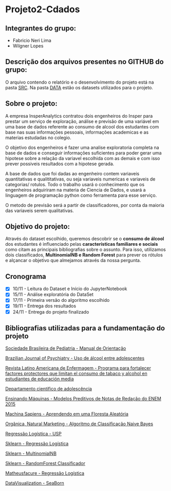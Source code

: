 # Projeto2-Cdados

## Integrantes do grupo:
* Fabricio Neri Lima
* Wilgner Lopes

## Descrição dos arquivos presentes no GITHUB do grupo:

O arquivo contendo o relatório e o desenvolvimento do projeto está na pasta [SRC](https://github.com/wilgnerl/Projeto2-Cdados/tree/main/src).
Na pasta [DATA](https://github.com/wilgnerl/Projeto2-Cdados/tree/main/data) estão os datasets utilizados para o projeto.

## Sobre o projeto:

A empresa InsperAnalytics contratou dois engenheiros do Insper para prestar um serviço de exploração, análise e previsão de uma variável em uma base de dados referente ao consumo de alcool dos estudantes com base nas suas informações pessoais, informações academicas e as materias estudadas no colegio.

O objetivo dos engenheiros é fazer uma analise exploratoria completa na base de dados e conseguir informações suficientes para poder gerar uma hipotese sobre a relação da variavel escolhida com as demais e com isso prever possiveis resultados com a hipotese gerada.

A base de dados que foi dadas ao engenheiro contem variaveis quantitativas e qualititativas, ou seja variaveis numericas e variaveis de categorias/ rotulos. 
Todo o trabalho usará o conhecimento que os engenheiros adquiriram na materia de Ciencia de Dados, e usará a linguagem de programação python como ferramenta para esse serviço.

O metodo de previsão será a partir de classificadores, por conta da maioria das variaveis serem qualitativas.

## Objetivo do projeto:

Através do dataset escolhido, queremos descobrir se o **consumo de álcool** dos estudantes  é influenciado pelas **características familiares e sociais** como citam as principais bibliografias sobre o assunto. Para isso, utilizamos dois classificados, **MultinomialNB e Random Forest** para prever os rótulos e alçancar o objetivo que almejamos através da nossa pergunta.

## Cronograma
- [x] 10/11 - Leitura do Dataset e Início do JupyterNotebook
- [x] 15/11 - Análise exploratória do DataSet
- [x] 17/11 - Primeira versão do algoritmo escolhido
- [x] 19/11 - Entrega dos resultados
- [x] 24/11 - Entrega do projeto finalizado

## Bibliografias utilizadas para a fundamentação do projeto

[Sociedade Brasileira de Pediatria - Manual de Orientação](https://www.sbp.com.br/fileadmin/user_upload/publicacoes/N-ManOrient-Alcoolismo.pdf)

[Brazilian Journal of Psychiatry - Uso de álcool entre adolescentes](https://www.scielo.br/scielo.php?script=sci_arttext&pid=S1516-44462004000500005)

[Revista Latino Americana de Enfermagem - 
Programa para fortalecer factores protectores que limitan el consumo de tabaco y alcohol en estudiantes de educación media](https://www.scielo.br/scielo.php?script=sci_arttext&pid=S0104-11692004000700005&lng=es&tlng=es)

[Departamento científico de adolescência](https://www.sbp.com.br/especiais/pediatria-para-familias/adolescencia/adolescencia-e-alcool/)

[Ensinando Máquinas - Modelos Preditivos de Notas de Redação do ENEM 2015](https://ensinandomaquinasblog.wordpress.com/2017/12/15/modelos-preditivos-de-notas-de-redacao-do-enem-2015/)

[Machina Sapiens - Aprendendo em uma Floresta Aleatória](https://medium.com/machina-sapiens/o-algoritmo-da-floresta-aleat%C3%B3ria-3545f6babdf8#:~:text=Conclus%C3%A3o-,Como%20Funciona,com%20o%20m%C3%A9todo%20de%20bagging)

[Orgânica, Natural Marketing - Algoritmo de Classificação Naive Bayes
](https://www.organicadigital.com/blog/algoritmo-de-classificacao-naive-bayes/#:~:text=O%20algoritmo%20de%20Naive%20Bayes,dado%20que%20tem%20a%20doen%C3%A7a%E2%80%9D.)

[Regressão Logística - USP](https://edisciplinas.usp.br/pluginfile.php/3769787/mod_resource/content/1/09_RegressaoLogistica.pdf)

[Sklearn - Regressão Logística](https://scikit-learn.org/stable/modules/generated/sklearn.linear_model.LogisticRegression.html)

[Sklearn - MultinomialNB](https://scikit-learn.org/stable/modules/generated/sklearn.naive_bayes.MultinomialNB.html)

[Sklearn - RandomForest Classificador](https://scikit-learn.org/stable/modules/generated/sklearn.ensemble.RandomForestClassifier.html)

[Matheusfacure - Regressão Logística](https://matheusfacure.github.io/2017/02/25/regr-log/)

[DataVisualization - SeaBorn](https://seaborn.pydata.org/)
